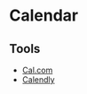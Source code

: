 # Calendar

<!--
https://calendar.cron.com
-->

## Tools

- [Cal.com](https://cal.com)
- [Calendly](https://calendly.com)
